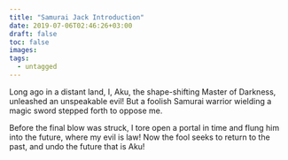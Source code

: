 ```yaml
---
title: "Samurai Jack Introduction"
date: 2019-07-06T02:46:26+03:00
draft: false
toc: false
images:
tags: 
  - untagged
---
```


Long ago in a distant land, I, Aku, the shape-shifting Master of Darkness, unleashed an unspeakable evil! But a foolish Samurai warrior wielding a magic sword stepped forth to oppose me.

Before the final blow was struck, I tore open a portal in time and flung him into the future, where my evil is law! Now the fool seeks to return to the past, and undo the future that is Aku!
